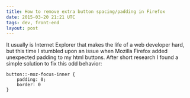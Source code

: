 ```yaml
---
title: How to remove extra button spacing/padding in Firefox
date: 2015-03-20 21:21 UTC
tags: dev, front-end
layout: post
---
```


It usually is Internet Explorer that makes the life of a web developer hard, but this time I stumbled upon an issue
when Mozilla Firefox added unexpected padding to my html buttons. After short research I found a simple solution to fix
this odd behavior:

```
button::-moz-focus-inner {
    padding: 0;
    border: 0
}
```
